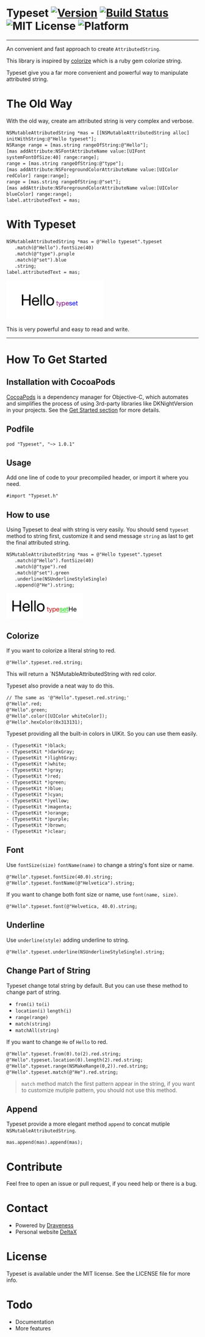 # Typeset [![Version](http://img.shields.io/cocoapods/v/Typeset.svg?style=flat)](http://cocoadocs.org/docsets/Typeset) [![Build Status](https://travis-ci.org/Draveness/Typeset.svg?branch=1.0.0)](https://travis-ci.org/Draveness/Typeset) ![MIT License](https://img.shields.io/github/license/mashape/apistatus.svg) ![Platform](https://img.shields.io/badge/platform-%20iOS%20-lightgrey.svg)

----

An convenient and fast approach to create `AttributedString`.

This library is inspired by [colorize](https://github.com/fazibear/colorize) which is a ruby gem colorize string.

Typeset give you a far more convenient and powerful way to manipulate attributed string.

# The Old Way

With the old way, create am attributed string is very complex and verbose.

```
NSMutableAttributedString *mas = [[NSMutableAttributedString alloc] initWithString:@"Hello typeset"];
NSRange range = [mas.string rangeOfString:@"Hello"];
[mas addAttribute:NSFontAttributeName value:[UIFont systemFontOfSize:40] range:range];
range = [mas.string rangeOfString:@"type"];
[mas addAttribute:NSForegroundColorAttributeName value:[UIColor redColor] range:range];
range = [mas.string rangeOfString:@"set"];
[mas addAttribute:NSForegroundColorAttributeName value:[UIColor blueColor] range:range];
label.attributedText = mas;
```

# With Typeset

```
NSMutableAttributedString *mas = @"Hello typeset".typeset
   .match(@"Hello").fontSize(40)
   .match(@"type").pruple
   .match(@"set").blue
   .string;
label.attributedText = mas;
```

![Demo](./jpg/Demo.png)

This is very powerful and easy to read and write.

----

# How To Get Started

## Installation with CocoaPods

[CocoaPods](https://cocoapods.org/) is a dependency manager for Objective-C, which automates and simplifies the process of using 3rd-party libraries like DKNightVersion in your projects. See the [Get Started section](https://cocoapods.org/#get_started) for more details.

## Podfile

```
pod "Typeset", "~> 1.0.1"
```

## Usage

Add one line of code to your precompiled header, or import it where you need.

```
#import "Typeset.h"
```

## How to use

Using Typeset to deal with string is very easily. You should send `typeset` method to string first, customize it and send message `string` as last to get the final attributed string.

```
NSMutableAttributedString *mas = @"Hello typeset".typeset
   .match(@"Hello").fontSize(40)
   .match(@"type").red
   .match(@"set").green
   .underline(NSUnderlineStyleSingle)
   .append(@"He").string;
```

![](./jpg/1.png)


## Colorize

If you want to colorize a literal string to red.
 
```
@"Hello".typeset.red.string;
```

This will return a `NSMutableAttributedString with red color.

Typeset also provide a neat way to do this.

```
// The same as '@"Hello".typeset.red.string;'
@"Hello".red;
@"Hello".green;
@"Hello".color([UIColor whiteColor]);
@"Hello".hexColor(0x313131);
```

Typeset providing all the built-in colors in UIKit. So you can use them easily.

```
- (TypesetKit *)black;
- (TypesetKit *)darkGray;
- (TypesetKit *)lightGray;
- (TypesetKit *)white;
- (TypesetKit *)gray;
- (TypesetKit *)red;
- (TypesetKit *)green;
- (TypesetKit *)blue;
- (TypesetKit *)cyan;
- (TypesetKit *)yellow;
- (TypesetKit *)magenta;
- (TypesetKit *)orange;
- (TypesetKit *)purple;
- (TypesetKit *)brown;
- (TypesetKit *)clear;
```


## Font

Use `fontSize(size)` `fontName(name)` to change a string's font size or name.

```
@"Hello".typeset.fontSize(40.0).string;
@"Hello".typeset.fontName(@"Helvetica").string;
```

If you want to change both font size or name, use `font(name, size)`.

```
@"Hello".typeset.font(@"Helvetica, 40.0).string;
```

## Underline

Use `underline(style)` adding underline to string.

```
@"Hello".typeset.underline(NSUnderlineStyleSingle).string;
```

## Change Part of String

Typeset change total string by default. But you can use these method to change part of string.

* `from(i)` `to(i)` 
* `location(i)` `length(i)` 
* `range(range)`
* `match(string)` 
* `matchAll(string)`

If you want to change `He` of `Hello` to red.

```
@"Hello".typeset.from(0).to(2).red.string;
@"Hello".typeset.location(0).length(2).red.string;
@"Hello".typeset.range(NSMakeRange(0,2)).red.string;
@"Hello".typeset.match(@"He").red.string;
```

> `match` method match the first pattern appear in the 
> string, if you want to customize mutiple pattern, you should
> not use this method.

## Append

Typeset provide a more elegant method `append` to concat mutiple `NSMutableAttributedString`.

```
mas.append(mas).append(mas);
```

# Contribute

Feel free to open an issue or pull request, if you need help or there is a bug.

# Contact

- Powered by [Draveness](http://github.com/draveness)
- Personal website [DeltaX](http://deltax.me)

# License

Typeset is available under the MIT license. See the LICENSE file for more info.

# Todo

- Documentation
- More features













